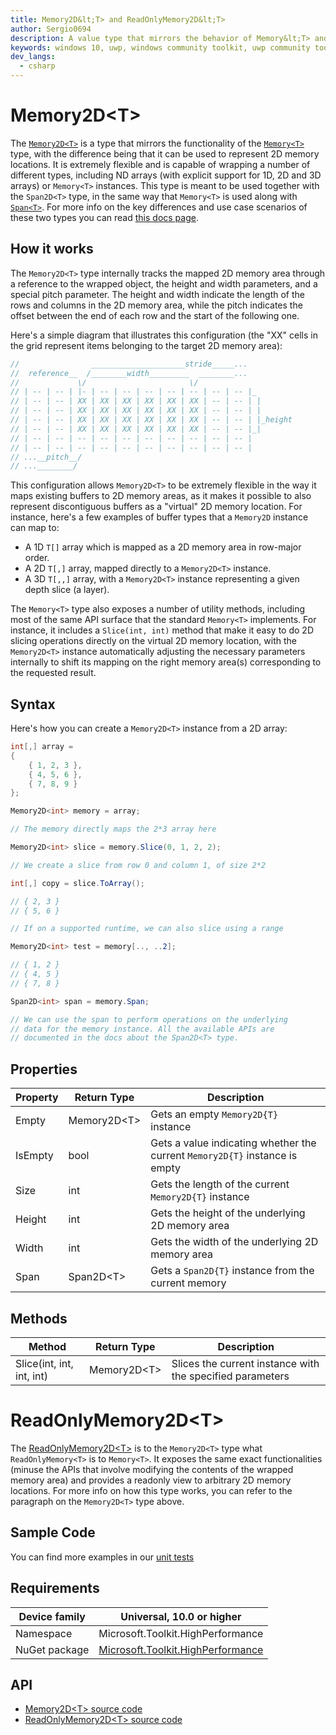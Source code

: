 ```yaml
---
title: Memory2D&lt;T> and ReadOnlyMemory2D&lt;T>
author: Sergio0694
description: A value type that mirrors the behavior of Memory&lt;T> and ReadOnlyMemory&lt;T> with the addition of supporting arbitrary 2D memory locations
keywords: windows 10, uwp, windows community toolkit, uwp community toolkit, uwp toolkit, parallel, high performance, net core, net standard
dev_langs:
  - csharp
---
```


# Memory2D&lt;T>

The [`Memory2D<T>`](https://docs.microsoft.com/dotnet/api/microsoft.toolkit.highperformance.memory.memory2d-1) is a type that mirrors the functionality of the [`Memory<T>`](https://docs.microsoft.com/dotnet/api/system.memory-1) type, with the difference being that it can be used to represent 2D memory locations. It is extremely flexible and is capable of wrapping a number of different types, including ND arrays (with explicit support for 1D, 2D and 3D arrays) or `Memory<T>` instances. This type is meant to be used together with the `Span2D<T>` type, in the same way that `Memory<T>` is used along with [`Span<T>`](https://docs.microsoft.com/dotnet/api/system.span-1). For more info on the key differences and use case scenarios of these two types you can read [this docs page](https://docs.microsoft.com/dotnet/standard/memory-and-spans/memory-t-usage-guidelines).

## How it works

The `Memory2D<T>` type internally tracks the mapped 2D memory area through a reference to the wrapped object, the height and width parameters, and a special pitch parameter. The height and width indicate the length of the rows and columns in the 2D memory area, while the pitch indicates the offset between the end of each row and the start of the following one. 

Here's a simple diagram that illustrates this configuration (the "XX" cells in the grid represent items belonging to the target 2D memory area):

```csharp
//                _____________________stride_____...
//  reference__  /________width_________  ________...
//             \/                       \/
// | -- | -- | |- | -- | -- | -- | -- | -- | -- | -- |_
// | -- | -- | XX | XX | XX | XX | XX | XX | -- | -- | |
// | -- | -- | XX | XX | XX | XX | XX | XX | -- | -- | |
// | -- | -- | XX | XX | XX | XX | XX | XX | -- | -- | |_height
// | -- | -- | XX | XX | XX | XX | XX | XX | -- | -- |_|
// | -- | -- | -- | -- | -- | -- | -- | -- | -- | -- |
// | -- | -- | -- | -- | -- | -- | -- | -- | -- | -- |
// ...__pitch__/
// ...________/
```

This configuration allows `Memory2D<T>` to be extremely flexible in the way it maps existing buffers to 2D memory areas, as it makes it possible to also represent discontiguous buffers as a "virtual" 2D memory location. For instance, here's a few examples of buffer types that a `Memory2D` instance can map to:
- A 1D `T[]` array which is mapped as a 2D memory area in row-major order.
- A 2D `T[,]` array, mapped directly to a `Memory2D<T>` instance.
- A 3D `T[,,]` array, with a `Memory2D<T>` instance representing a given depth slice (a layer).

The `Memory<T>` type also exposes a number of utility methods, including most of the same API surface that the standard `Memory<T>` implements. For instance, it includes a `Slice(int, int)` method that make it easy to do 2D slicing operations directly on the virtual 2D memory location, with the `Memory2D<T>` instance automatically adjusting the necessary parameters internally to shift its mapping on the right memory area(s) corresponding to the requested result.

## Syntax

Here's how you can create a `Memory2D<T>` instance from a 2D array:

```csharp
int[,] array =
{
    { 1, 2, 3 },
    { 4, 5, 6 },
    { 7, 8, 9 }
};

Memory2D<int> memory = array;

// The memory directly maps the 2*3 array here

Memory2D<int> slice = memory.Slice(0, 1, 2, 2);

// We create a slice from row 0 and column 1, of size 2*2

int[,] copy = slice.ToArray();

// { 2, 3 }
// { 5, 6 }

// If on a supported runtime, we can also slice using a range

Memory2D<int> test = memory[.., ..2];

// { 1, 2 }
// { 4, 5 }
// { 7, 8 }

Span2D<int> span = memory.Span;

// We can use the span to perform operations on the underlying
// data for the memory instance. All the available APIs are
// documented in the docs about the Span2D<T> type.

```

## Properties

| Property | Return Type | Description |
| -- | -- | -- |
| Empty | Memory2D&lt;T> | Gets an empty `Memory2D{T}` instance |
| IsEmpty | bool | Gets a value indicating whether the current `Memory2D{T}` instance is empty |
| Size | int | Gets the length of the current `Memory2D{T}` instance |
| Height | int | Gets the height of the underlying 2D memory area |
| Width | int | Gets the width of the underlying 2D memory area |
| Span | Span2D&lt;T> | Gets a `Span2D{T}` instance from the current memory |

## Methods

| Method | Return Type | Description |
| -- | -- | -- |
| Slice(int, int, int, int) | Memory2D&lt;T> | Slices the current instance with the specified parameters |

# ReadOnlyMemory2D&lt;T>

The [ReadOnlyMemory2D&lt;T>](https://docs.microsoft.com/dotnet/api/microsoft.toolkit.highperformance.memory.readonlymemory2d-1) is to the `Memory2D<T>` type what `ReadOnlyMemory<T>` is to `Memory<T>`. It exposes the same exact functionalities (minuse the APIs that involve modifying the contents of the wrapped memory area) and provides a readonly view to arbitrary 2D memory locations. For more info on how this type works, you can refer to the paragraph on the `Memory2D<T>` type above.

## Sample Code

You can find more examples in our [unit tests](https://github.com/Microsoft/WindowsCommunityToolkit//blob/master/UnitTests/UnitTests.HighPerformance.Shared)

## Requirements

| Device family | Universal, 10.0 or higher |
| --- | --- |
| Namespace | Microsoft.Toolkit.HighPerformance |
| NuGet package | [Microsoft.Toolkit.HighPerformance](https://www.nuget.org/packages/Microsoft.Toolkit.HighPerformance/) |

## API

* [Memory2D&lt;T> source code](https://github.com/Microsoft/WindowsCommunityToolkit//blob/master/Microsoft.Toolkit.HighPerformance/Memory)
* [ReadOnlyMemory2D&lt;T> source code](https://github.com/Microsoft/WindowsCommunityToolkit//blob/master/Microsoft.Toolkit.HighPerformance/Memory)